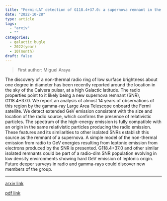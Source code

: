 ```yaml
---
title: "Fermi-LAT detection of G118.4+37.0: a supernova remnant in the Galactic halo seen around the Calvera pulsar"
date: "2022-10-28"
type: article
tags:
  - "arxiv"
  - ""
categories:
  - galactic bugle
  - 2022(year)
  - 10(month)
draft: false
---
```


> First author: Miguel Araya

 The discovery of a non-thermal radio ring of low surface brightness about one
degree in diameter has been recently reported around the location in the sky of
the Calvera pulsar, at a high Galactic latitude. The radio properties point to
it likely being a new supernova remnant (SNR), G118.4+37.0. We report an
analysis of almost 14 years of observations of this region by the gamma-ray
Large Area Telescope onboard the Fermi satellite. We detect extended GeV
emission consistent with the size and location of the radio source, which
confirms the presence of relativistic particles. The spectrum of the
high-energy emission is fully compatible with an origin in the same
relativistic particles producing the radio emission. These features and its
similarities to other isolated SNRs establish this source as the remnant of a
supernova. A simple model of the non-thermal emission from radio to GeV
energies resulting from leptonic emission from electrons produced by the SNR is
presented. G118.4+37.0 and other similar isolated remnants could be part of a
radio-dim SNR population evolving in low density environments showing hard GeV
emission of leptonic origin. Future deeper surveys in radio and gamma-rays
could discover new members of the group.

---
[arxiv link](http://arxiv.org/abs/2210.16340v1)

[pdf link](http://arxiv.org/pdf/2210.16340v1)